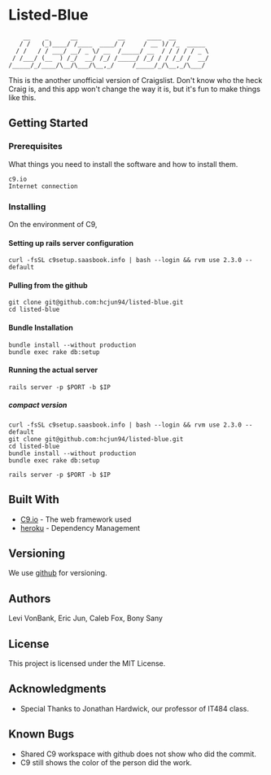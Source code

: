 # Listed-Blue
        __    _      __           __      ____  __
       / /   (_)____/ /____  ____/ /     / __ )/ /_  _____
      / /   / / ___/ __/ _ \/ __  /_____/ __  / / / / / _ \
     / /___/ (__  ) /_/  __/ /_/ /_____/ /_/ / / /_/ /  __/
    /_____/_/____/\__/\___/\__,_/     /_____/_/\__,_/\___/

This is the another unofficial version of Craigslist.
Don't know who the heck Craig is, and this app won't change the way it is,
but it's fun to make things like this.

## Getting Started



### Prerequisites

What things you need to install the software and how to install them.

```
c9.io
Internet connection
```

### Installing
On the environment of C9,

#### Setting up rails server configuration
    
    curl -fsSL c9setup.saasbook.info | bash --login && rvm use 2.3.0 --default
    
#### Pulling from the github
    
    git clone git@github.com:hcjun94/listed-blue.git
    cd listed-blue
    
#### Bundle Installation
    
    bundle install --without production
    bundle exec rake db:setup
    
#### Running the actual server
    
    rails server -p $PORT -b $IP
    
##### compact version
```
curl -fsSL c9setup.saasbook.info | bash --login && rvm use 2.3.0 --default
git clone git@github.com:hcjun94/listed-blue.git
cd listed-blue
bundle install --without production
bundle exec rake db:setup

rails server -p $PORT -b $IP
```

## Built With

* [C9.io](http://c9.io/) - The web framework used
* [heroku](https://heroku.com/) - Dependency Management


## Versioning

We use [github](http://github.com/) for versioning.

## Authors

Levi VonBank,
Eric Jun,
Caleb Fox,
Bony Sany

## License

This project is licensed under the MIT License.

## Acknowledgments

* Special Thanks to Jonathan Hardwick, our professor of IT484 class.

## Known Bugs

* Shared C9 workspace with github does not show who did the commit.
* C9 still shows the color of the person did the work.
